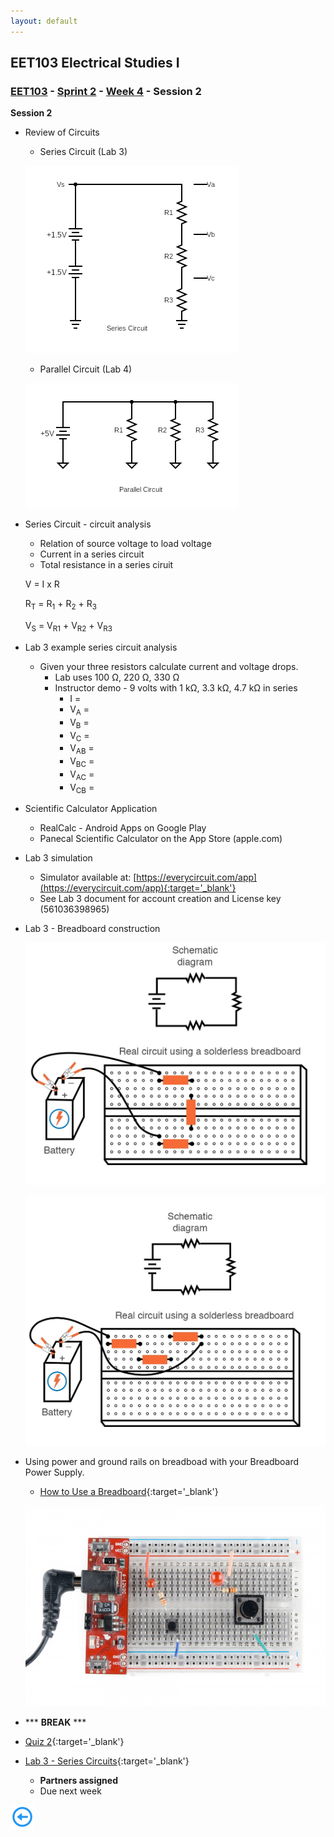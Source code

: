 ```yaml
---
layout: default
---
```


## EET103 Electrical Studies I

### [EET103](../../../) - [Sprint 2](../../) - [Week 4](../) - Session 2

**Session 2**

- Review of Circuits
    - Series Circuit (Lab 3)

    ![series circuit](series_circuit.png)

    - Parallel Circuit (Lab 4)

    ![parallel circuit](parallel_circuit.png)

- Series Circuit - circuit analysis
    - Relation of source voltage to load voltage
    - Current in a series circuit
    - Total resistance in a series ciruit


    V = I x R

    R<sub>T</sub> = R<sub>1</sub> + R<sub>2</sub> + R<sub>3</sub>

    V<sub>S</sub> = V<sub>R1</sub> + V<sub>R2</sub> + V<sub>R3</sub>

- Lab 3 example series circuit analysis
    - Given your three resistors calculate current and voltage drops.
        - Lab uses 100 Ω, 220 Ω, 330 Ω
        - Instructor demo - 9 volts with 1 kΩ, 3.3 kΩ, 4.7 kΩ in series
            - I = 
            - V<sub>A</sub> =
            - V<sub>B</sub> =
            - V<sub>C</sub> =
            - V<sub>AB</sub> =
            - V<sub>BC</sub> =
            - V<sub>AC</sub> =
            - V<sub>CB</sub> = 


- Scientific Calculator Application 
    - RealCalc - Android Apps on Google Play 
    - Panecal Scientific Calculator on the App Store (apple.com)

- Lab 3 simulation
    - Simulator available at: [https://everycircuit.com/app](https://everycircuit.com/app){:target='_blank'}
    - See Lab 3 document for account creation and License key (561036398965)  

 - Lab 3 - Breadboard construction

    ![alt text](breadboard_series1.png)

    ![alt text](breadboard_series2.png)


- Using power and ground rails on breadboad with your Breadboard Power Supply.
    - [How to Use a Breadboard](https://learn.sparkfun.com/tutorials/how-to-use-a-breadboard/all){:target='_blank'}

    ![alt text](breadboard_with_power_supply.png)

- *** **BREAK** ***

- [Quiz 2](https://forms.office.com/r/75ntd09cpd){:target='_blank'}

- [Lab 3 - Series Circuits](../../../labs/l03_series_circuits/){:target='_blank'}
    - **Partners assigned**
    - Due next week


[![back button](../../../back_button.png)](../)